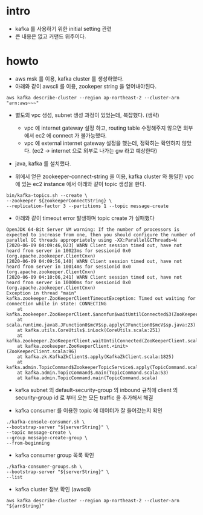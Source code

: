 # intro

- kafka 를 사용하기 위한 initial setting 관련
- 큰 내용은 없고 커맨드 위주이다.

# howto

- aws msk 를 이용, kafka cluster 를 생성하였다.
- 아래와 같이 awscli 를 이용, zookeper string 을 얻어내야된다. 
```
aws kafka describe-cluster --region ap-northeast-2 --cluster-arn "arn:aws~~~"
```
- 별도의 vpc 생성, subnet 생성 과정이 있었는데, 복잡했다.  (생략)
  - vpc 에 internet gateway 설정 하고, routing table 수정해주지 않으면 외부에서 ec2 에 connect 가 불가능했다. 
  - vpc 에 external internet gateway 설정을 했는데, 정확히는 확인하지 않았다. (ec2 -> internet 으로 외부로 나가는 gw 라고 예상한다)
  
- java, kafka 를 설치했다. 
- 위에서 얻은 zookeeper-connect-string 을 이용, kafka cluster 와 동일한 vpc 에 있는 ec2 instance 에서 아래와 같이 topic 생성을 한다.
```
bin/kafka-topics.sh --create \
--zookeeper ${zookeeperConnectString} \
--replication-factor 3 --partitions 1 --topic message-create
```

- 아래와 같이 timeout error 발생하며 topic create 가 실패했다
```
OpenJDK 64-Bit Server VM warning: If the number of processors is expected to increase from one, then you should configure the number of parallel GC threads appropriately using -XX:ParallelGCThreads=N
[2020-06-09 04:09:46,023] WARN Client session timed out, have not heard from server in 10023ms for sessionid 0x0 (org.apache.zookeeper.ClientCnxn)
[2020-06-09 04:09:56,140] WARN Client session timed out, have not heard from server in 10014ms for sessionid 0x0 (org.apache.zookeeper.ClientCnxn)
[2020-06-09 04:10:06,241] WARN Client session timed out, have not heard from server in 10000ms for sessionid 0x0 (org.apache.zookeeper.ClientCnxn)
Exception in thread "main" kafka.zookeeper.ZooKeeperClientTimeoutException: Timed out waiting for connection while in state: CONNECTING
	at kafka.zookeeper.ZooKeeperClient.$anonfun$waitUntilConnected$3(ZooKeeperClient.scala:242)
	at scala.runtime.java8.JFunction0$mcV$sp.apply(JFunction0$mcV$sp.java:23)
	at kafka.utils.CoreUtils$.inLock(CoreUtils.scala:251)
	at kafka.zookeeper.ZooKeeperClient.waitUntilConnected(ZooKeeperClient.scala:238)
	at kafka.zookeeper.ZooKeeperClient.<init>(ZooKeeperClient.scala:96)
	at kafka.zk.KafkaZkClient$.apply(KafkaZkClient.scala:1825)
	at kafka.admin.TopicCommand$ZookeeperTopicService$.apply(TopicCommand.scala:262)
	at kafka.admin.TopicCommand$.main(TopicCommand.scala:53)
	at kafka.admin.TopicCommand.main(TopicCommand.scala)
```

- kafka subnet 의 default-security-group 의 inbound 규칙에 client 의 security-group id 로 부터 오는 모든 traffic 을 추가해서 해결

- kafka consumer 를 이용한 topic 에 데이터가 잘 들어갔는지 확인 
```
./kafka-console-consumer.sh \
--bootstrap-server "${serverString}" \
--topic message-create \
--group message-create-group \
--from-beginning
```

- kafka consumer group 목록 확인
```
./kafka-consumer-groups.sh \
--bootstrap-server "${serverString}" \
--list
```

- kafka cluster 정보 확인 (awscli)
```
aws kafka describe-cluster --region ap-northeast-2 --cluster-arn "${arnString}"
```

